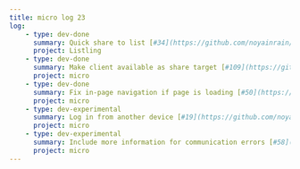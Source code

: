 ```yaml
---
title: micro log 23
log:
    - type: dev-done
      summary: Quick share to list [#34](https://github.com/noyainrain/listling/issues/34)
      project: Listling
    - type: dev-done
      summary: Make client available as share target [#109](https://github.com/noyainrain/micro/issues/109)
      project: micro
    - type: dev-done
      summary: Fix in-page navigation if page is loading [#50](https://github.com/noyainrain/micro/issues/50)
      project: micro
    - type: dev-experimental
      summary: Log in from another device [#19](https://github.com/noyainrain/micro/issues/19)
      project: micro
    - type: dev-experimental
      summary: Include more information for communication errors [#58](https://github.com/noyainrain/micro/issues/58)
      project: micro
---
```

